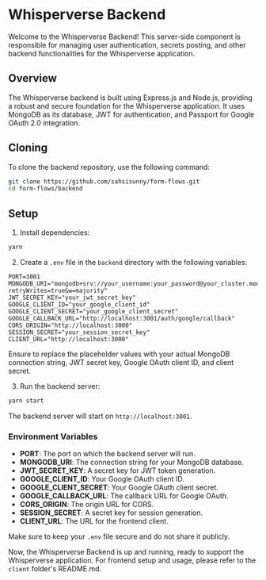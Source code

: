 # Whisperverse Backend

Welcome to the Whisperverse Backend! This server-side component is responsible for managing user authentication, secrets posting, and other backend functionalities for the Whisperverse application.

## Overview

The Whisperverse backend is built using Express.js and Node.js, providing a robust and secure foundation for the Whisperverse application. It uses MongoDB as its database, JWT for authentication, and Passport for Google OAuth 2.0 integration.

## Cloning

To clone the backend repository, use the following command:

```bash
git clone https://github.com/sahsisunny/form-flows.git
cd form-flows/backend
```

## Setup

1. Install dependencies:

```bash
yarn
```

2. Create a `.env` file in the `backend` directory with the following variables:

```env
PORT=3001
MONGODB_URI="mongodb+srv://your_username:your_password@your_cluster.mongodb.net/your_database_name?retryWrites=true&w=majority"
JWT_SECRET_KEY="your_jwt_secret_key"
GOOGLE_CLIENT_ID="your_google_client_id"
GOOGLE_CLIENT_SECRET="your_google_client_secret"
GOOGLE_CALLBACK_URL="http://localhost:3001/auth/google/callback"
CORS_ORIGIN="http://localhost:3000"
SESSION_SECRET="your_session_secret_key"
CLIENT_URL="http://localhost:3000"
```

Ensure to replace the placeholder values with your actual MongoDB connection string, JWT secret key, Google OAuth client ID, and client secret.

3. Run the backend server:

```bash
yarn start
```

The backend server will start on `http://localhost:3001`.

### Environment Variables

-  **PORT**: The port on which the backend server will run.
-  **MONGODB_URI**: The connection string for your MongoDB database.
-  **JWT_SECRET_KEY**: A secret key for JWT token generation.
-  **GOOGLE_CLIENT_ID**: Your Google OAuth client ID.
-  **GOOGLE_CLIENT_SECRET**: Your Google OAuth client secret.
-  **GOOGLE_CALLBACK_URL**: The callback URL for Google OAuth.
-  **CORS_ORIGIN**: The origin URL for CORS.
-  **SESSION_SECRET**: A secret key for session generation.
-  **CLIENT_URL**: The URL for the frontend client.

Make sure to keep your `.env` file secure and do not share it publicly.

Now, the Whisperverse Backend is up and running, ready to support the Whisperverse application. For frontend setup and usage, please refer to the `client` folder's README.md.
